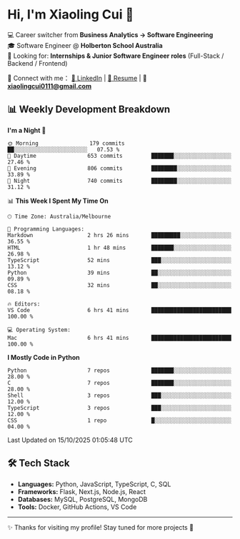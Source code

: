 # Hi, I'm Xiaoling Cui 👋

💻 Career switcher from **Business Analytics → Software Engineering**  
🎓 Software Engineer @ **Holberton School Australia**  
💼 Looking for: **Internships & Junior Software Engineer roles** (Full-Stack / Backend / Frontend)  

🔗 Connect with me：
[💼 LinkedIn](https://www.linkedin.com/in/xiaoling-cui-9b504a350/) | 
[📄 Resume](https://xl-c111.github.io/xiaoling-cui-resume/) | 
📧 **xiaolingcui0111@gmail.com**




## 📊 Weekly Development Breakdown  

<!--START_SECTION:waka-->
**I'm a Night 🦉** 

```text
🌞 Morning                179 commits         ██░░░░░░░░░░░░░░░░░░░░░░░   07.53 % 
🌆 Daytime                653 commits         ███████░░░░░░░░░░░░░░░░░░   27.46 % 
🌃 Evening                806 commits         ████████░░░░░░░░░░░░░░░░░   33.89 % 
🌙 Night                  740 commits         ████████░░░░░░░░░░░░░░░░░   31.12 % 
```


📊 **This Week I Spent My Time On** 

```text
🕑︎ Time Zone: Australia/Melbourne

💬 Programming Languages: 
Markdown                 2 hrs 26 mins       █████████░░░░░░░░░░░░░░░░   36.55 % 
HTML                     1 hr 48 mins        ███████░░░░░░░░░░░░░░░░░░   26.98 % 
TypeScript               52 mins             ███░░░░░░░░░░░░░░░░░░░░░░   13.12 % 
Python                   39 mins             ██░░░░░░░░░░░░░░░░░░░░░░░   09.89 % 
CSS                      32 mins             ██░░░░░░░░░░░░░░░░░░░░░░░   08.18 % 

🔥 Editors: 
VS Code                  6 hrs 41 mins       █████████████████████████   100.00 % 

💻 Operating System: 
Mac                      6 hrs 41 mins       █████████████████████████   100.00 % 
```

**I Mostly Code in Python** 

```text
Python                   7 repos             ███████░░░░░░░░░░░░░░░░░░   28.00 % 
C                        7 repos             ███████░░░░░░░░░░░░░░░░░░   28.00 % 
Shell                    3 repos             ███░░░░░░░░░░░░░░░░░░░░░░   12.00 % 
TypeScript               3 repos             ███░░░░░░░░░░░░░░░░░░░░░░   12.00 % 
CSS                      1 repo              █░░░░░░░░░░░░░░░░░░░░░░░░   04.00 % 
```




 Last Updated on 15/10/2025 01:05:48 UTC
<!--END_SECTION:waka-->


## 🛠️ Tech Stack

- **Languages:** Python, JavaScript, TypeScript, C, SQL  
- **Frameworks:** Flask, Next.js, Node.js, React  
- **Databases:** MySQL, PostgreSQL, MongoDB  
- **Tools:** Docker, GitHub Actions, VS Code  

---

✨ Thanks for visiting my profile! Stay tuned for more projects 🚀
